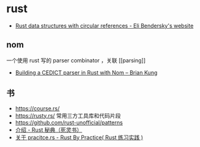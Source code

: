 rust
===

- [Rust data structures with circular references - Eli Bendersky's website](https://eli.thegreenplace.net/2021/rust-data-structures-with-circular-references/)



## nom

一个使用 rust 写的 parser combinator ，关联 [[parsing]]

- [Building a CEDICT parser in Rust with Nom – Brian Kung](https://briankung.dev/2021/12/07/building-a-cedict-parser-in-rust-with-nom/)

## 书

- https://course.rs/
- https://rusty.rs/   常用三方工具库和代码片段
- https://github.com/rust-unofficial/patterns
- [介绍 - Rust 秘典（死灵书）](https://nomicon.purewhite.io/)
- [关于 pracitce.rs - Rust By Practice( Rust 练习实践 )](https://zh.practice.rs/why-exercise.html)